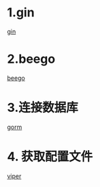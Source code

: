 # 1.gin
[gin](https://gin-gonic.com/zh-cn/docs/quickstart/)

# 2.beego
[beego](https://git-books.github.io/books/beego/)

# 3.连接数据库
[gorm](https://gorm.io/zh_CN/)

# 4. 获取配置文件
[viper](https://github.com/spf13/viper)